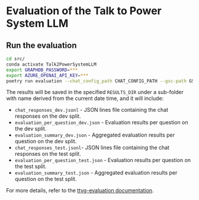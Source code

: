 # Evaluation of the Talk to Power System LLM

## Run the evaluation

```bash
cd src/
conda activate Talk2PowerSystemLLM
export GRAPHDB_PASSWORD=***
export AZURE_OPENAI_API_KEY=***
poetry run evaluation --chat_config_path CHAT_CONFIG_PATH --gsc-path GSC_PATH --results_dir RESULTS_DIR
```

The results will be saved in the specified `RESULTS_DIR` under a sub-folder with name derived from the current date time, and it will include:

- `chat_responses_dev.jsonl` - JSON lines file containing the chat responses on the dev split.
- `evaluation_per_question_dev.json` - Evaluation results per question on the dev split.
- `evaluation_summary_dev.json` - Aggregated evaluation results per question on the dev split.
- `chat_responses_test.jsonl`- JSON lines file containing the chat responses on the test split.
- `evaluation_per_question_test.json` - Evaluation results per question on the test split.
- `evaluation_summary_test.json` - Aggregated evaluation results per question on the test split.

For more details, refer to the [ttyg-evaluation documentation](https://github.com/Ontotext-AD/ttyg-evaluation).
